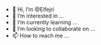 - 👋 Hi, I’m @Elfejri
- 👀 I’m interested in ...
- 🌱 I’m currently learning ...
- 💞️ I’m looking to collaborate on ...
- 📫 How to reach me ...

<!---
Elfejri/Elfejri is a ✨ special ✨ repository because its `README.md` (this file) appears on your GitHub profile.
You can click the Preview link to take a look at your changes.
--->
